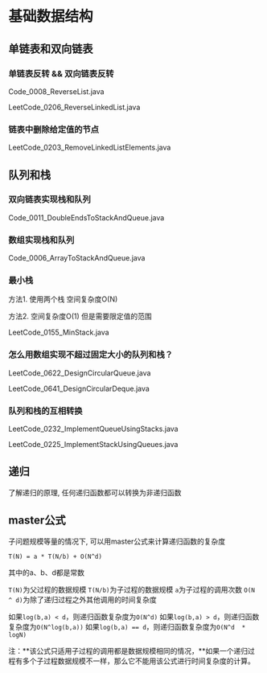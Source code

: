 # 基础数据结构

## 单链表和双向链表

### 单链表反转 && 双向链表反转

Code_0008_ReverseList.java

LeetCode_0206_ReverseLinkedList.java

### 链表中删除给定值的节点

LeetCode_0203_RemoveLinkedListElements.java

## 队列和栈

### 双向链表实现栈和队列

Code_0011_DoubleEndsToStackAndQueue.java

### 数组实现栈和队列

Code_0006_ArrayToStackAndQueue.java

### 最小栈

方法1. 使用两个栈 空间复杂度O(N)

方法2. 空间复杂度O(1) 但是需要限定值的范围

LeetCode_0155_MinStack.java

### 怎么用数组实现不超过固定大小的队列和栈？

LeetCode_0622_DesignCircularQueue.java

LeetCode_0641_DesignCircularDeque.java

### 队列和栈的互相转换

LeetCode_0232_ImplementQueueUsingStacks.java

LeetCode_0225_ImplementStackUsingQueues.java

## 递归

了解递归的原理, 任何递归函数都可以转换为非递归函数

## master公式

子问题规模等量的情况下, 可以用master公式来计算递归函数的复杂度

```text
T(N) = a * T(N/b) + O(N^d)
```

其中的a、b、d都是常数

`T(N)`为父过程的数据规模
`T(N/b)`为子过程的数据规模
`a`为子过程的调用次数
`O(N ^ d)`为除了递归过程之外其他调用的时间复杂度

如果`log(b,a) < d`，则递归函数复杂度为`O(N^d)`
如果`log(b,a) > d`，则递归函数复杂度为`O(N^log(b,a))`
如果`log(b,a) == d`，则递归函数复杂度为`O(N^d  * logN)`

注：**该公式只适用子过程的调用都是数据规模相同的情况，**如果一个递归过程有多个子过程数据规模不一样，那么它不能用该公式进行时间复杂度的计算。
